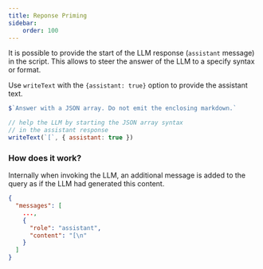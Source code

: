 ```yaml
---
title: Reponse Priming
sidebar:
    order: 100
---
```


It is possible to provide the start of the LLM response (`assistant` message) in the script.
This allows to steer the answer of the LLM to a specify syntax or format.

Use `writeText` with the `{assistant: true}` option to provide the assistant text.

```js
$`Answer with a JSON array. Do not emit the enclosing markdown.`

// help the LLM by starting the JSON array syntax
// in the assistant response
writeText(`[`, { assistant: true })
```

### How does it work?

Internally when invoking the LLM, an additional message is added to the query as if the LLM had generated this content.

```json
{
  "messages": [
    ...,
    {
      "role": "assistant",
      "content": "[\n"
    }
  ]
}
```
